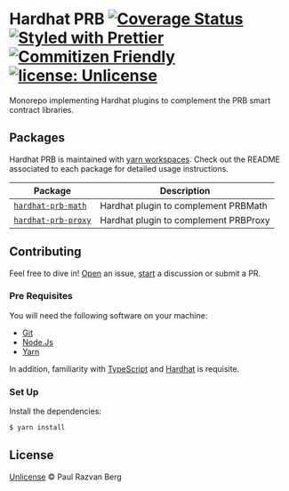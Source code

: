 # Hardhat PRB [![Coverage Status](https://coveralls.io/repos/github/paulrberg/hardhat-prb/badge.svg?branch=main)](https://coveralls.io/github/paulrberg/hardhat-prb?branch=main) [![Styled with Prettier](https://img.shields.io/badge/code_style-prettier-ff69b4.svg)](https://prettier.io) [![Commitizen Friendly](https://img.shields.io/badge/commitizen-friendly-brightgreen.svg)](http://commitizen.github.io/cz-cli/) [![license: Unlicense](https://img.shields.io/badge/license-Unlicense-yellow.svg)](https://unlicense.org/)

Monorepo implementing Hardhat plugins to complement the PRB smart contract libraries.

## Packages

Hardhat PRB is maintained with [yarn workspaces](https://yarnpkg.com/features/workspaces). Check out the README
associated to each package for detailed usage instructions.

| Package                                | Description                           |
| -------------------------------------- | ------------------------------------- |
| [`hardhat-prb-math`](/packages/math)   | Hardhat plugin to complement PRBMath  |
| [`hardhat-prb-proxy`](/packages/proxy) | Hardhat plugin to complement PRBProxy |

## Contributing

Feel free to dive in! [Open](https://github.com/paulrberg/hardhat-prb/issues/new) an issue,
[start](https://github.com/paulrberg/hardhat-prb/discussions/new) a discussion or submit a PR.

### Pre Requisites

You will need the following software on your machine:

- [Git](https://git-scm.com/downloads)
- [Node.Js](https://nodejs.org/en/download/)
- [Yarn](https://yarnpkg.com/getting-started/install)

In addition, familiarity with [TypeScript](https://typescriptlang.org/) and [Hardhat](https://hardhat.org) is requisite.

### Set Up

Install the dependencies:

```bash
$ yarn install
```

## License

[Unlicense](./LICENSE.md) © Paul Razvan Berg

<!-- Links -->

[1]: https://github.com/hifi-finance/prb-math
